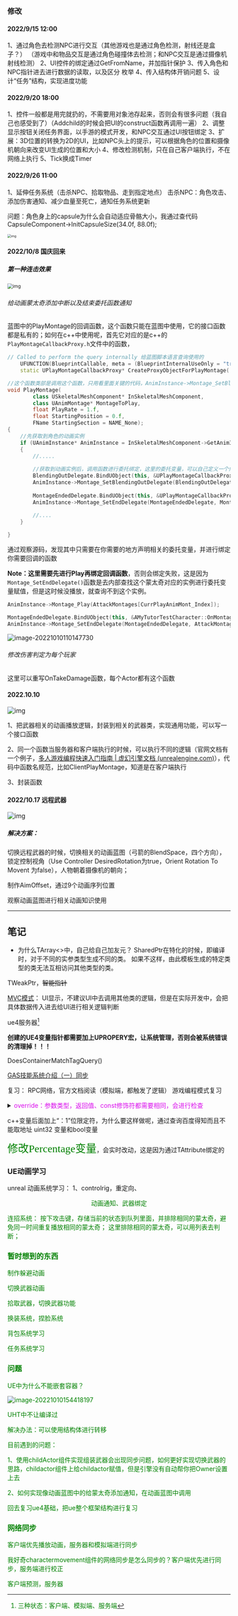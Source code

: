 ### 修改

#### 2022/9/15 12:00

1、通过角色去检测NPC进行交互（其他游戏也是通过角色检测，射线还是盒子？）
（游戏中和物品交互是通过角色碰撞体去检测；和NPC交互是通过摄像机射线检测）
2、UI控件的绑定通过GetFromName，并加指针保护
3、传入角色和NPC指针进去进行数据的读取，以及区分 枚举
4、传入结构体开销问题
5、设计“任务”结构，实现进度功能

#### 2022/9/20 18:00

1、控件一般都是用完就扔的，不需要用对象池存起来，否则会有很多问题（我自己也感受到了）（Addchild的时候会把UI的construct函数再调用一遍）
2、调整显示按钮关闭任务界面，以手游的模式开发，和NPC交互通过UI按钮绑定
3、扩展：3D位置的转换为2D的UI，比如NPC头上的提示，可以根据角色的位置和摄像机朝向来改变UI生成的位置和大小
4、修改检测机制，只在自己客户端执行，不在网络上执行
5、Tick换成Timer

#### 2022/9/26 11:00

1、延伸任务系统（击杀NPC、拾取物品、走到指定地点）
击杀NPC：角色攻击、添加伤害通知、减少血量至死亡，通知任务系统更新

问题：角色身上的capsule为什么会自动适应骨骼大小，我通过查代码CapsuleComponent->InitCapsuleSize(34.0f, 88.0f);

<img src="Task.assets/133087336985449552.png" alt="img" style="zoom:50%;" />

#### 2022/10/8 国庆回来

##### 第一种连击效果

<img src="Task.assets/133096700416362585.png" alt="img" style="zoom:75%;" />

###### 给动画蒙太奇添加中断以及结束委托函数通知

蓝图中的PlayMontage的回调函数，这个函数只能在蓝图中使用，它的接口函数都是私有的；如何在c++中使用呢，首先它对应的是c++的`PlayMontageCallbackProxy.h`文件中的函数，

```c++
// Called to perform the query internally 给蓝图脚本语言查询使用的
	UFUNCTION(BlueprintCallable, meta = (BlueprintInternalUseOnly = "true"))
	static UPlayMontageCallbackProxy* CreateProxyObjectForPlayMontage(...);------------>

//这个函数类部是调用这个函数，只用看里面关键的代码，AnimInstance->Montage_SetBlendingOutDelegate(BlendingOutDelegate, MontageToPlay);
void PlayMontage(
		class USkeletalMeshComponent* InSkeletalMeshComponent,
		class UAnimMontage* MontageToPlay,
		float PlayRate = 1.f,
		float StartingPosition = 0.f,
		FName StartingSection = NAME_None);
{
    //先获取到角色的动画实例
	if (UAnimInstance* AnimInstance = InSkeletalMeshComponent->GetAnimInstance())
	{
		//.....
        
        //获取到动画实例后，调用函数进行委托绑定，这里的委托变量，可以自己定义一个然后进行绑定
        BlendingOutDelegate.BindUObject(this, &UPlayMontageCallbackProxy::OnMontageBlendingOut);
		AnimInstance->Montage_SetBlendingOutDelegate(BlendingOutDelegate, MontageToPlay);
               
		MontageEndedDelegate.BindUObject(this, &UPlayMontageCallbackProxy::OnMontageEnded);
		AnimInstance->Montage_SetEndDelegate(MontageEndedDelegate, MontageToPlay);
        
        //....
	}

}
```

通过观察源码，发现其中只需要在你需要的地方声明相关的委托变量，并进行绑定你需要回调的函数

**Note：这里需要先进行Play再绑定回调函数**，否则会绑定失败，这是因为`Montage_SetEndDelegate()`函数是去内部查找这个蒙太奇对应的实例进行委托变量赋值，但是这时候没播放，就查询不到这个实例。

```c++
AnimInstance->Montage_Play(AttackMontages[CurrPlayAnimMont_Index]);

MontageEndedDelegate.BindUObject(this, &AMyTutorTestCharacter::OnMontageEnded);
AnimInstance->Montage_SetEndDelegate(MontageEndedDelegate, AttackMontages[CurrPlayAnimMont_Index]);

```

![image-20221010110147730](Task.assets/image-20221010110147730.png)

###### 修改伤害判定为每个玩家

这里可以重写OnTakeDamage函数，每个Actor都有这个函数





#### 2022.10.10

![img](Task.assets/133097805461228747.png)

1、把武器相关的动画播放逻辑，封装到相关的武器类，实现通用功能，可以写一个接口函数

2、同一个函数当服务器和客户端执行的时候，可以执行不同的逻辑（官网文档有一个例子，[多人游戏编程快速入门指南 | 虚幻引擎文档 (unrealengine.com)](https://docs.unrealengine.com/4.27/zh-CN/InteractiveExperiences/Networking/QuickStart/)），代码中函数名规范，比如ClientPlayMontage，知道是在客户端执行

3、封装函数



#### 2022/10.17 远程武器

![img](Task.assets/133104425351740777.jpg)

##### 解决方案：

切换远程武器的时候，切换相关的动画蓝图（弓箭的BlendSpace，四个方向），锁定控制视角（Use Controller DesiredRotation为true，Orient Rotation To Movent 为false），人物朝着摄像机的朝向；

制作AimOffset，通过9个动画序列位置

观察动画蓝图进行相关动画知识使用

-----





## 笔记

* 为什么TArray<>中，自己给自己加友元？
  SharedPtr在特化的时候，即编译时，对于不同的实参类型生成不同的类。
  如果不这样，由此模板生成的特定类型的类无法互相访问其他类型的类。

TWeakPtr，~~智能指针~~

<u>MVC模式</u>：
UI显示，不建议UI中去调用其他类的逻辑，但是在实际开发中，会把具体数据传入进去给UI进行相关逻辑判断

ue4服务器[^1]

[^1]:三种状态：客户端、模拟端、服务端

**创建的UE4变量指针都需要加上UPROPERY宏，让系统管理，否则会被系统错误的清理掉！！！**

DoesContainerMatchTagQuery()

[GAS技能系统介绍（一）同步](https://zhuanlan.zhihu.com/p/472109168)

复习：
RPC网络，官方文档阅读（模拟端，都触发了逻辑）
游戏编程模式复习

<details><summary><font color=darkered>override：参数类型，返回值、const修饰符都需要相同，会进行检查</font></summary>
    报错：cannot convert 'this' pointer from 'const UAS01' to 'UAS01 &'；这是因为函数被声明了为const的，
C++在调用类成员函数时会隐式的传递this指针，而将函数声明为const即相当于this指针被声明为const的，而这个被声明为const的this指针在print函数中调用getStr()时又会被传入，
这里问题就出现了，getStr()函数并没有被声明为const的，那么这里面进行参数传递的时候就会发生类型不匹配的问题，也就是这里报的错误。
</details>

c++变量后面加上“：1”位限定符，为什么要这样做呢，通过查询百度得知而且不能取地址
uint32 变量和bool变量

<font face="黑体" color=green size=5>修改Percentage变量</font>，会实时改动，这是因为通过TAttribute绑定的

### UE动画学习

unreal 动画系统学习：
1、controlrig，重定向、



<center><font color=green>动画通知、武器绑定</center>

连招系统：
按下攻击键，存储当前的状态到队列里面，并排除相同的蒙太奇，避免同一时间重复播放相同的蒙太奇；
这里排除相同的蒙太奇，可以用列表去判断；



### 暂时想到的东西

制作躲避动画

切换武器动画

拾取武器，切换武器功能

换装系统，捏脸系统

背包系统学习

任务系统学习



### 问题

UE中为什么不能嵌套容器？

![image-20221010154418197](Task.assets/image-20221010154418197.png)

UHT中不让编译过

解决办法：可以使用结构体进行转移



目前遇到的问题：

1、使用childActor组件实现组装武器会出现同步问题，如何更好实现切换武器的思路，childactor组件上给childactor赋值，但是引擎没有自动帮你把Owner设置上去

2、如何实现像动画蓝图中的给蒙太奇添加通知，在动画蓝图中调用

回去复习ue4基础，把ue整个框架结构进行复习



### 网络同步

客户端优先播放动画，服务器和模拟端进行同步

我好奇charactermovement组件的网络同步是怎么同步的？客户端优先进行同步，服务端进行校正

客户端预测，服务器
